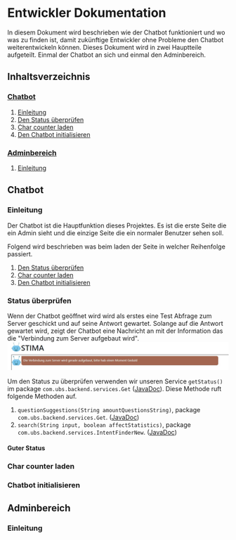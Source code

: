 # Entwickler Dokumentation
In diesem Dokument wird beschrieben wie der Chatbot funktioniert und wo was zu finden ist, damit zukünftige Entwickler ohne Probleme den Chatbot weiterentwickeln können.
Dieses Dokument wird in zwei Hauptteile aufgeteilt. Einmal der Chatbot an sich und einmal den Adminbereich.

## Inhaltsverzeichnis
### [Chatbot](#chatbot-section-start)<a name="tableofcontent-chatbot"></a>
 1. [Einleitung](#chatbot-introduction)
 2. [Den Status überprüfen](#check-state)
 3. [Char counter laden](#load-char-counter)
 4. [Den Chatbot initialisieren](#init-chatbot)

### [Adminbereich](#admintool-section-start)<a name="tableofcontent-admintool"></a>
1. [Einleitung](#admintool-introduction)

## Chatbot <a name="chatbot-section-start"></a>
### Einleitung <a name="chatbot-introduction"></a>
Der Chatbot ist die Hauptfunktion dieses Projektes. Es ist die erste Seite die ein Admin sieht und die einzige Seite die ein normaler Benutzer sehen soll.

Folgend wird beschrieben was beim laden der Seite in welcher Reihenfolge passiert.
1. [Den Status überprüfen](#check-state)
2. [Char counter laden](#load-char-counter)
3. [Den Chatbot initialisieren](#init-chatbot)

### Status überprüfen <a name="check-state"></a>
Wenn der Chatbot geöffnet wird wird als erstes eine Test Abfrage zum Server geschickt und auf seine Antwort gewartet. Solange auf die Antwort gewartet wird, zeigt der Chatbot eine Nachricht an mit der Information das die "Verbindung zum Server aufgebaut wird".
![Checking state of server](https://raw.githubusercontent.com/UBS-POf-Chatbot/Docs/main/images/checkStatus.jpg)

Um den Status zu überprüfen verwenden wir unseren Service  <code>getStatus()</code> im package <code>com.ubs.backend.services.Get</code> ([JavaDoc](https://ubs-pof-chatbot.github.io/JavaDoc/com/ubs/backend/services/Get.html#getStatus())). Diese Methode ruft folgende Methoden auf.
1. <code>questionSuggestions(String amountQuestionsString)</code>, package <code>com.ubs.backend.services.Get</code>. ([JavaDoc](https://ubs-pof-chatbot.github.io/JavaDoc/com/ubs/backend/services/Get.html#questionSuggestions(java.lang.String)))
2. <code>search(String input, boolean affectStatistics)</code>, package <code>com.ubs.backend.services.IntentFinderNew</code>. ([JavaDoc](https://ubs-pof-chatbot.github.io/JavaDoc/com/ubs/backend/services/IntentFinderNew.html#search(java.lang.String,boolean)))

#### Guter Status


### Char counter laden<a name="load-char-counter"></a>
### Chatbot initialisieren<a name="init-chatbot"></a>

## Adminbereich <a name="admintool-section-start"></a>
### Einleitung <a name="admintool-introduction"></a>
<!--stackedit_data:
eyJoaXN0b3J5IjpbLTE5OTMzMTYxMzgsMTYwNjMzOTU3OCwyMD
U2NDU5MzM1LC0xNDM1MDA2NjM1LDMyMjk0Njg2MiwxNzYwNTk2
NTYyLC0yMTk4Mzk3NzMsLTE4MTI1MTM5MzUsNjkxMTg2Mzk2LD
Y1Njk4MTg2NywtNzgzNDU2OTg2LDE2ODEyNTgwMTYsLTQ5MjA4
NDY5OCw1MzA2MjkyNzQsLTIwODg3NDY2MTJdfQ==
-->